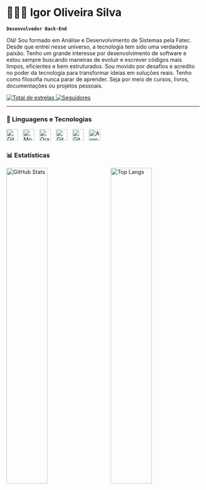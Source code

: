 # 👩🏻‍💻 Igor Oliveira Silva

**`Desenvolvedor Back-End`**

Olá! Sou formado em Análise e Desenvolvimento de Sistemas pela Fatec. Desde que entrei nesse universo, a tecnologia tem sido uma verdadeira paixão. Tenho um grande interesse por desenvolvimento de software e estou sempre buscando maneiras de evoluir e escrever códigos mais limpos, eficientes e bem estruturados. Sou movido por desafios e acredito no poder da tecnologia para transformar ideias em soluções reais. Tenho como filosofia nunca parar de aprender. Seja por meio de cursos, livros, documentações ou projetos pessoais.

<p align="left">
    <a href="https://github.com/igorosilva?tab=repositories&sort=stargazers">
        <img 
            alt="Total de estrelas" 
            title="Total de estrelas GitHub" 
            src="https://custom-icon-badges.demolab.com/github/stars/igorosilva?color=55960c&style=for-the-badge&labelColor=488207&logo=star&label=estrelas"
        />
    </a>
    <a href="https://github.com/igorosilva?tab=followers">
        <img 
            alt="Seguidores" 
            title="Me siga no GitHub" 
            src="https://custom-icon-badges.demolab.com/github/followers/igorosilva?color=236ad3&labelColor=1155ba&style=for-the-badge&logo=github&label=Seguidores&logoColor=white"
        />
    </a>
</p>

---

### 🤖 Linguagens e Tecnologias

<img 
    align="left" 
    alt="Git" 
    title="Git"
    width="30px" 
    style="padding-right: 10px;" 
    src="https://cdn.jsdelivr.net/gh/devicons/devicon@latest/icons/java/java-original.svg" 
/><img 
    align="left" 
    alt="MongoDB" 
    title="MongoDB" 
    width="30px" 
    style="padding-right: 10px;" 
    src="https://cdn.jsdelivr.net/gh/devicons/devicon@latest/icons/mongodb/mongodb-original.svg" 
/>
<img 
    align="left" 
    alt="Oracle" 
    title="Oracle" 
    width="30px" 
    style="padding-right: 10px;" 
    src="https://cdn.jsdelivr.net/gh/devicons/devicon@latest/icons/oracle/oracle-original.svg" 
/>
<img 
    align="left" 
    alt="Git" 
    title="Git"
    width="30px" 
    style="padding-right: 10px;" 
    src="https://cdn.jsdelivr.net/gh/devicons/devicon@latest/icons/git/git-original.svg" 
/>
<img 
    align="left" 
    alt="Git" 
    title="Git"
    width="30px" 
    style="padding-right: 10px;" 
    src="https://cdn.jsdelivr.net/gh/devicons/devicon@latest/icons/kubernetes/kubernetes-plain.svg" 
/>
<img 
    align="left" 
    alt="Argo CD" 
    title="Argo CD"
    width="30px" 
    style="padding-right: 10px;" 
    src="https://cdn.jsdelivr.net/gh/devicons/devicon@latest/icons/argocd/argocd-original.svg" 
/>

<br/>
<br/>

### 📊 Estatísticas

  <img 
  align="left" 
  alt="GitHub Stats"
  width="46%" 
  style="padding-right: 0; !important"
  src="https://github-readme-stats.vercel.app/api?username=igorosilva&show_icons=true&theme=github_dark&include_all_commits=true&locale=pt-br" 
/>

<img 
  align="right" 
  alt="Top Langs"
  width="46%" 
  style="padding-left: 0; !important"
  src="https://github-readme-stats.vercel.app/api/top-langs/?username=igorosilva&theme=github_dark&layout=compact&custom_title=Tecnologias&langs_count=9" 
/>

